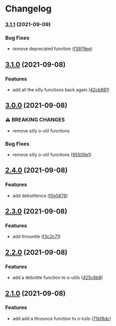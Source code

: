 # Changelog

### [3.1.1](https://www.github.com/Financial-Times/origami-monorepo/compare/o-utils-v3.1.0...o-utils-v3.1.1) (2021-09-09)


### Bug Fixes

* remove deprecated function ([f3979ee](https://www.github.com/Financial-Times/origami-monorepo/commit/f3979eee4f393ff5b4b4d824ebe65cfae24a0fd2))

## [3.1.0](https://www.github.com/Financial-Times/origami-monorepo/compare/o-utils-v3.0.0...o-utils-v3.1.0) (2021-09-08)


### Features

* add all the silly functions back again ([42cb881](https://www.github.com/Financial-Times/origami-monorepo/commit/42cb88140a260e6dc667a3d7643b3174444c1979))

## [3.0.0](https://www.github.com/Financial-Times/origami-monorepo/compare/o-utils-v2.4.0...o-utils-v3.0.0) (2021-09-08)


### ⚠ BREAKING CHANGES

* remove silly o-util functions

### Bug Fixes

* remove silly o-util functions ([95509e1](https://www.github.com/Financial-Times/origami-monorepo/commit/95509e1ebe011376211c6c947449cace24a94922))

## [2.4.0](https://www.github.com/Financial-Times/origami-monorepo/compare/o-utils-v2.3.0...o-utils-v2.4.0) (2021-09-08)


### Features

* add debottlence ([f0e5876](https://www.github.com/Financial-Times/origami-monorepo/commit/f0e5876a0a82941df76723334aabd3570efef14f))

## [2.3.0](https://www.github.com/Financial-Times/origami-monorepo/compare/o-utils-v2.2.0...o-utils-v2.3.0) (2021-09-08)


### Features

* add thrountle ([f3c2c71](https://www.github.com/Financial-Times/origami-monorepo/commit/f3c2c71c673c278469a97a802e29299a1e839a1c))

## [2.2.0](https://www.github.com/Financial-Times/origami-monorepo/compare/o-utils-v2.1.0...o-utils-v2.2.0) (2021-09-08)


### Features

* add a debottle function to o-utils ([425c8b8](https://www.github.com/Financial-Times/origami-monorepo/commit/425c8b893c6702eb6561ced6dae1c3812c685825))

## [2.1.0](https://www.github.com/Financial-Times/origami-monorepo/compare/o-utils-v2.0.0...o-utils-v2.1.0) (2021-09-08)


### Features

* add add a throunce function to o-tuils ([71bf8dc](https://www.github.com/Financial-Times/origami-monorepo/commit/71bf8dc2b439aac41938548cabfaa43a52f6259f))
